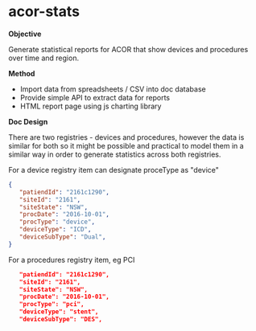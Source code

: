 # acor-stats

**Objective**

Generate statistical reports for ACOR that show devices and procedures over time and region.


**Method**

* Import data from spreadsheets / CSV into doc database
* Provide simple API to extract data for reports
* HTML report page using js charting library

**Doc Design**

There are two registries - devices and procedures, however the data is similar for both so it might be possible and practical to model them in a similar way in order to generate statistics across both registries.


For a device registry item can designate proceType as "device"

```json
{
   "patiendId": "2161c1290",
   "siteId": "2161",
   "siteState": "NSW",
   "procDate": "2016-10-01",
   "procType": "device",
   "deviceType": "ICD",
   "deviceSubType": "Dual",
}
```

For a procedures registry item, eg PCI

```json
   "patiendId": "2161c1290",
   "siteId": "2161",
   "siteState": "NSW",
   "procDate": "2016-10-01",
   "procType": "pci",
   "deviceType": "stent",
   "deviceSubType": "DES",
```


